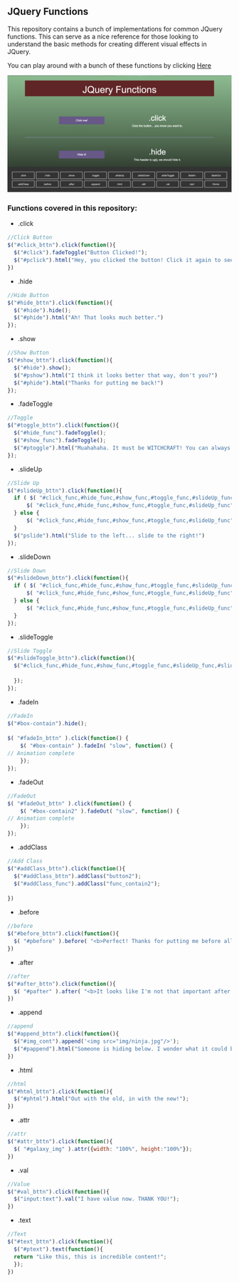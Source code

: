 ## JQuery Functions

This repository contains a bunch of implementations for common JQuery functions. This can serve as a nice reference for those looking to understand the basic methods for creating different visual effects in JQuery.

You can play around with a bunch of these functions by clicking <a href = "https://simonable.github.io/JQuery-Functions/">Here</a>

![](https://github.com/SimonAble/JQuery-Functions/blob/master/img/Screen%20Shot%202018-10-30%20at%208.42.02%20PM.png)

### Functions covered in this repository:

- .click
```javascript
//Click Button
$("#click_bttn").click(function(){
  $("#click").fadeToggle("Button Clicked!");
  $("#pclick").html("Hey, you clicked the button! Click it again to see what happens.");
})
```

- .hide
```javascript
//Hide Button
$("#hide_bttn").click(function(){
  $("#hide").hide();
  $("#phide").html("Ah! That looks much better.")
});
```

- .show
```javascript
//Show Button
$("#show_bttn").click(function(){
  $("#hide").show();
  $("#pshow").html("I think it looks better that way, don't you?")
  $("#phide").html("Thanks for putting me back!")
});
```

- .fadeToggle
```javascript
//Toggle
$("#toggle_bttn").click(function(){
  $("#hide_func").fadeToggle();
  $("#show_func").fadeToggle();
  $("#ptoggle").html("Muahahaha. It must be WITCHCRAFT! You can always bring it back by clicking the button again...at least, I hope.");
});
```

- .slideUp
```javascript
//Slide Up
$("#slideUp_bttn").click(function(){
  if ( $( "#click_func,#hide_func,#show_func,#toggle_func,#slideUp_func" ).is( ":hidden" ) ) {
      $( "#click_func,#hide_func,#show_func,#toggle_func,#slideUp_func" ).slideDown( "slow" );
  } else {
      $( "#click_func,#hide_func,#show_func,#toggle_func,#slideUp_func").slideUp("slow");
  }
  $("pslide").html("Slide to the left... slide to the right!")
});
```
- .slideDown
```javascript
//Slide Down
$("#slideDown_bttn").click(function(){
  if ( $( "#click_func,#hide_func,#show_func,#toggle_func,#slideUp_func" ).is( ":hidden" ) ) {
      $( "#click_func,#hide_func,#show_func,#toggle_func,#slideUp_func" ).slideDown( "slow" );
  } else {
      $( "#click_func,#hide_func,#show_func,#toggle_func,#slideUp_func").slideUp("slow");
  }
});
```

- .slideToggle
```javascript
//Slide Toggle
$("#slideToggle_bttn").click(function(){
  $("#click_func,#hide_func,#show_func,#toggle_func,#slideUp_func,#slideDown_func").slideToggle("slow", function(){

  });
}); 
```

- .fadeIn
```javascript
//FadeIn
$("#box-contain").hide();

$( "#fadeIn_bttn" ).click(function() {
    $( "#box-contain" ).fadeIn( "slow", function() {
// Animation complete
    });
});
```

- .fadeOut
```javascript
//FadeOut
$( "#fadeOut_bttn" ).click(function() {
    $( "#box-contain2" ).fadeOut( "slow", function() {
// Animation complete
    });
});
```

- .addClass
```javascript
//Add Class
$("#addClass_bttn").click(function(){
  $("#addClass_bttn").addClass("button2");
  $("#addClass_func").addClass("func_contain2");

})
```

- .before
```javascript
//before
$("#before_bttn").click(function(){
  $( "#pbefore" ).before( "<b>Perfect! Thanks for putting me before all else :P</b>" );
})
```

- .after
```javascript
//after
$("#after_bttn").click(function(){
  $( "#pafter" ).after( "<b>It looks like I'm not that important after all!</b>" );
})
```

- .append
```javascript
//append
$("#append_bttn").click(function(){
  $("#img_cont").append('<img src="img/ninja.jpg"/>');
  $("#pappend").html("Someone is hiding below. I wonder what it could be. Scroll down if you dare!")
})
```

- .html
```javascript
//html
$("#html_bttn").click(function(){
  $("#phtml").html("Out with the old, in with the new!");
})
```

- .attr
```javascript
//attr
$("#attr_bttn").click(function(){
  $( "#galaxy_img" ).attr({width: "100%", height:"100%"});
})
```

- .val
```javascript
//Value
$("#val_bttn").click(function(){
  $("input:text").val("I have value now. THANK YOU!");
})
```

- .text
```javascript
//Text
$("#text_bttn").click(function(){
  $("#ptext").text(function(){
  return "Like this, this is incredible content!";
  });
})
```

